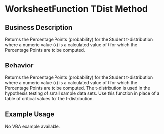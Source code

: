 # WorksheetFunction TDist Method

## Business Description
Returns the Percentage Points (probability) for the Student t-distribution where a numeric value (x) is a calculated value of t for which the Percentage Points are to be computed.

## Behavior
Returns the Percentage Points (probability) for the Student t-distribution where a numeric value (x) is a calculated value of t for which the Percentage Points are to be computed. The t-distribution is used in the hypothesis testing of small sample data sets. Use this function in place of a table of critical values for the t-distribution.

## Example Usage
No VBA example available.